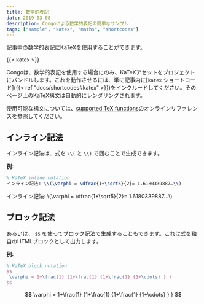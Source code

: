 ```yaml
---
title: 数学的表記
date: 2019-03-08
description: Congoによる数学的表記の簡単なサンプル
tags: ["sample", "katex", "maths", "shortcodes"]
---
```


記事中の数学的表記にKaTeXを使用することができます。

<!--more-->

{{< katex >}}

Congoは、数学的表記を使用する場合にのみ、KaTeXアセットをプロジェクトにバンドルします。これを動作させるには、単に記事内に[`katex` ショートコード]({{< ref "docs/shortcodes#katex" >}})をインクルードしてください。そのページ上のKaTeX構文は自動的にレンダリングされます。

使用可能な構文については、[supported TeX functions](https://katex.org/docs/supported.html)のオンラインリファレンスを参照してください。

## インライン記法

インライン記法は、式を `\\(` と `\\)` で囲むことで生成できます。

**例:**

```tex
% KaTeX inline notation
インライン記法: \\(\varphi = \dfrac{1+\sqrt5}{2}= 1.6180339887…\\)
```

インライン記法: \\(\varphi = \dfrac{1+\sqrt5}{2}= 1.6180339887…\\)

## ブロック記法

あるいは、 `$$` を使ってブロック記法で生成することもできます。これは式を独自のHTMLブロックとして出力します。

**例:**

```tex
% KaTeX block notation
$$
 \varphi = 1+\frac{1} {1+\frac{1} {1+\frac{1} {1+\cdots} } }
$$
```

$$
 \varphi = 1+\frac{1} {1+\frac{1} {1+\frac{1} {1+\cdots} } }
$$

